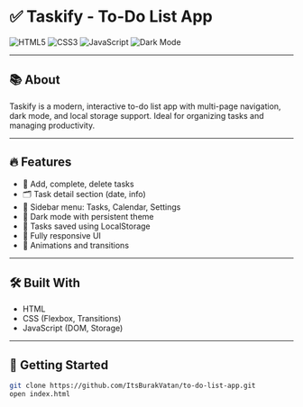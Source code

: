 # ✅ Taskify - To-Do List App

![HTML5](https://img.shields.io/badge/HTML5-E34F26?style=for-the-badge&logo=html5&logoColor=white)
![CSS3](https://img.shields.io/badge/CSS3-1572B6?style=for-the-badge&logo=css3&logoColor=white)
![JavaScript](https://img.shields.io/badge/JavaScript-F7DF1E?style=for-the-badge&logo=javascript&logoColor=black)
![Dark Mode](https://img.shields.io/badge/Dark--Mode-Supported-purple?style=for-the-badge)

---

## 📚 About

Taskify is a modern, interactive to-do list app with multi-page navigation, dark mode, and local storage support. Ideal for organizing tasks and managing productivity.

---

## 🔥 Features

- 📝 Add, complete, delete tasks
- 🗂 Task detail section (date, info)
- 📆 Sidebar menu: Tasks, Calendar, Settings
- 🌙 Dark mode with persistent theme
- 💾 Tasks saved using LocalStorage
- 📱 Fully responsive UI
- 🧭 Animations and transitions

---

## 🛠 Built With

- HTML
- CSS (Flexbox, Transitions)
- JavaScript (DOM, Storage)

---

## 🧩 Getting Started

```bash
git clone https://github.com/ItsBurakVatan/to-do-list-app.git
open index.html
